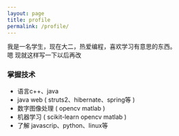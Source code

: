 ```yaml
---
layout: page
title: profile
permalink: /profile/
---
```


我是一名学生，现在大二，热爱编程，喜欢学习有意思的东西。  
嗯 现就这样写一下以后再改
### 掌握技术
- 语言c++、java
- java web ( struts2、hibernate、spring等 )
- 数字图像处理 ( opencv matlab )
- 机器学习 ( scikit-learn opencv matlab )
- 了解 javascrip、python、linux等
